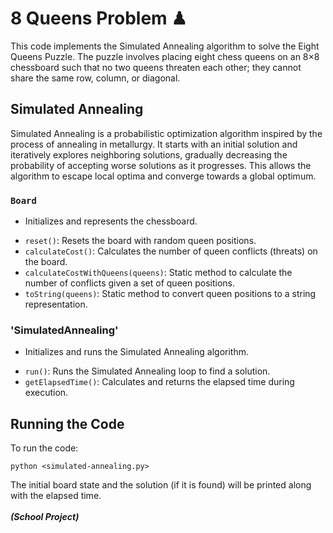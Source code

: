  # 8 Queens Problem ♟
This code implements the Simulated Annealing algorithm to solve the Eight Queens Puzzle. The puzzle involves placing eight chess queens on an 8×8 chessboard such that no two queens threaten each other; they cannot share the same row, column, or diagonal.

## Simulated Annealing
Simulated Annealing is a probabilistic optimization algorithm inspired by the process of annealing in metallurgy. It starts with an initial solution and iteratively explores neighboring solutions, gradually decreasing the probability of accepting worse solutions as it progresses. This allows the algorithm to escape local optima and converge towards a global optimum.

### ```Board```
- Initializes and represents the chessboard.
* ```reset()```: Resets the board with random queen positions.
* ```calculateCost()```: Calculates the number of queen conflicts (threats) on the board.
* ```calculateCostWithQueens(queens)```: Static method to calculate the number of conflicts given a set of queen positions.
* ```toString(queens)```: Static method to convert queen positions to a string representation.
  
### 'SimulatedAnnealing'
- Initializes and runs the Simulated Annealing algorithm.
* ```run()```: Runs the Simulated Annealing loop to find a solution.
* ```getElapsedTime()```: Calculates and returns the elapsed time during execution.

## Running the Code
To run the code:
```
python <simulated-annealing.py>
```
The initial board state and the solution (if it is found) will be printed along with the elapsed time.
<br>
<br>
***(School Project)***
